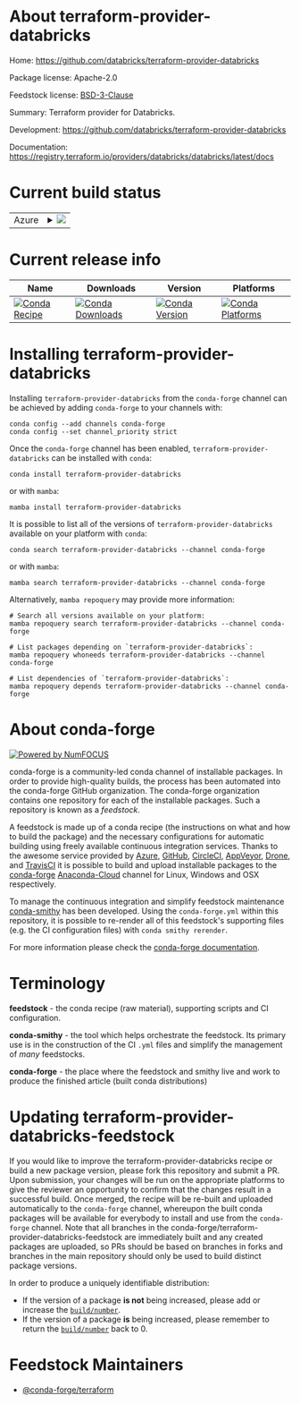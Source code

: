 About terraform-provider-databricks
===================================

Home: https://github.com/databricks/terraform-provider-databricks

Package license: Apache-2.0

Feedstock license: [BSD-3-Clause](https://github.com/conda-forge/terraform-provider-databricks-feedstock/blob/main/LICENSE.txt)

Summary: Terraform provider for Databricks.

Development: https://github.com/databricks/terraform-provider-databricks

Documentation: https://registry.terraform.io/providers/databricks/databricks/latest/docs

Current build status
====================


<table>
    
  <tr>
    <td>Azure</td>
    <td>
      <details>
        <summary>
          <a href="https://dev.azure.com/conda-forge/feedstock-builds/_build/latest?definitionId=17674&branchName=main">
            <img src="https://dev.azure.com/conda-forge/feedstock-builds/_apis/build/status/terraform-provider-databricks-feedstock?branchName=main">
          </a>
        </summary>
        <table>
          <thead><tr><th>Variant</th><th>Status</th></tr></thead>
          <tbody><tr>
              <td>linux_64</td>
              <td>
                <a href="https://dev.azure.com/conda-forge/feedstock-builds/_build/latest?definitionId=17674&branchName=main">
                  <img src="https://dev.azure.com/conda-forge/feedstock-builds/_apis/build/status/terraform-provider-databricks-feedstock?branchName=main&jobName=linux&configuration=linux%20linux_64_" alt="variant">
                </a>
              </td>
            </tr><tr>
              <td>osx_64</td>
              <td>
                <a href="https://dev.azure.com/conda-forge/feedstock-builds/_build/latest?definitionId=17674&branchName=main">
                  <img src="https://dev.azure.com/conda-forge/feedstock-builds/_apis/build/status/terraform-provider-databricks-feedstock?branchName=main&jobName=osx&configuration=osx%20osx_64_" alt="variant">
                </a>
              </td>
            </tr><tr>
              <td>win_64</td>
              <td>
                <a href="https://dev.azure.com/conda-forge/feedstock-builds/_build/latest?definitionId=17674&branchName=main">
                  <img src="https://dev.azure.com/conda-forge/feedstock-builds/_apis/build/status/terraform-provider-databricks-feedstock?branchName=main&jobName=win&configuration=win%20win_64_" alt="variant">
                </a>
              </td>
            </tr>
          </tbody>
        </table>
      </details>
    </td>
  </tr>
</table>

Current release info
====================

| Name | Downloads | Version | Platforms |
| --- | --- | --- | --- |
| [![Conda Recipe](https://img.shields.io/badge/recipe-terraform--provider--databricks-green.svg)](https://anaconda.org/conda-forge/terraform-provider-databricks) | [![Conda Downloads](https://img.shields.io/conda/dn/conda-forge/terraform-provider-databricks.svg)](https://anaconda.org/conda-forge/terraform-provider-databricks) | [![Conda Version](https://img.shields.io/conda/vn/conda-forge/terraform-provider-databricks.svg)](https://anaconda.org/conda-forge/terraform-provider-databricks) | [![Conda Platforms](https://img.shields.io/conda/pn/conda-forge/terraform-provider-databricks.svg)](https://anaconda.org/conda-forge/terraform-provider-databricks) |

Installing terraform-provider-databricks
========================================

Installing `terraform-provider-databricks` from the `conda-forge` channel can be achieved by adding `conda-forge` to your channels with:

```
conda config --add channels conda-forge
conda config --set channel_priority strict
```

Once the `conda-forge` channel has been enabled, `terraform-provider-databricks` can be installed with `conda`:

```
conda install terraform-provider-databricks
```

or with `mamba`:

```
mamba install terraform-provider-databricks
```

It is possible to list all of the versions of `terraform-provider-databricks` available on your platform with `conda`:

```
conda search terraform-provider-databricks --channel conda-forge
```

or with `mamba`:

```
mamba search terraform-provider-databricks --channel conda-forge
```

Alternatively, `mamba repoquery` may provide more information:

```
# Search all versions available on your platform:
mamba repoquery search terraform-provider-databricks --channel conda-forge

# List packages depending on `terraform-provider-databricks`:
mamba repoquery whoneeds terraform-provider-databricks --channel conda-forge

# List dependencies of `terraform-provider-databricks`:
mamba repoquery depends terraform-provider-databricks --channel conda-forge
```


About conda-forge
=================

[![Powered by
NumFOCUS](https://img.shields.io/badge/powered%20by-NumFOCUS-orange.svg?style=flat&colorA=E1523D&colorB=007D8A)](https://numfocus.org)

conda-forge is a community-led conda channel of installable packages.
In order to provide high-quality builds, the process has been automated into the
conda-forge GitHub organization. The conda-forge organization contains one repository
for each of the installable packages. Such a repository is known as a *feedstock*.

A feedstock is made up of a conda recipe (the instructions on what and how to build
the package) and the necessary configurations for automatic building using freely
available continuous integration services. Thanks to the awesome service provided by
[Azure](https://azure.microsoft.com/en-us/services/devops/), [GitHub](https://github.com/),
[CircleCI](https://circleci.com/), [AppVeyor](https://www.appveyor.com/),
[Drone](https://cloud.drone.io/welcome), and [TravisCI](https://travis-ci.com/)
it is possible to build and upload installable packages to the
[conda-forge](https://anaconda.org/conda-forge) [Anaconda-Cloud](https://anaconda.org/)
channel for Linux, Windows and OSX respectively.

To manage the continuous integration and simplify feedstock maintenance
[conda-smithy](https://github.com/conda-forge/conda-smithy) has been developed.
Using the ``conda-forge.yml`` within this repository, it is possible to re-render all of
this feedstock's supporting files (e.g. the CI configuration files) with ``conda smithy rerender``.

For more information please check the [conda-forge documentation](https://conda-forge.org/docs/).

Terminology
===========

**feedstock** - the conda recipe (raw material), supporting scripts and CI configuration.

**conda-smithy** - the tool which helps orchestrate the feedstock.
                   Its primary use is in the construction of the CI ``.yml`` files
                   and simplify the management of *many* feedstocks.

**conda-forge** - the place where the feedstock and smithy live and work to
                  produce the finished article (built conda distributions)


Updating terraform-provider-databricks-feedstock
================================================

If you would like to improve the terraform-provider-databricks recipe or build a new
package version, please fork this repository and submit a PR. Upon submission,
your changes will be run on the appropriate platforms to give the reviewer an
opportunity to confirm that the changes result in a successful build. Once
merged, the recipe will be re-built and uploaded automatically to the
`conda-forge` channel, whereupon the built conda packages will be available for
everybody to install and use from the `conda-forge` channel.
Note that all branches in the conda-forge/terraform-provider-databricks-feedstock are
immediately built and any created packages are uploaded, so PRs should be based
on branches in forks and branches in the main repository should only be used to
build distinct package versions.

In order to produce a uniquely identifiable distribution:
 * If the version of a package **is not** being increased, please add or increase
   the [``build/number``](https://docs.conda.io/projects/conda-build/en/latest/resources/define-metadata.html#build-number-and-string).
 * If the version of a package **is** being increased, please remember to return
   the [``build/number``](https://docs.conda.io/projects/conda-build/en/latest/resources/define-metadata.html#build-number-and-string)
   back to 0.

Feedstock Maintainers
=====================

* [@conda-forge/terraform](https://github.com/conda-forge/terraform/)

